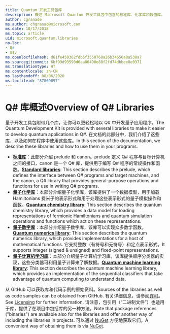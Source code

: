 ```yaml
---
title: Quantum 开发工具包库
description: 概述 Microsoft Quantum 开发工具包中包含的标准库、化学库和数值库。
author: cgranade
ms.author: chgranad@microsoft.com
ms.date: 10/17/2018
ms.topic: article
uid: microsoft.quantum.libraries
no-loc:
- Q#
- $$v
ms.openlocfilehash: d61fe459362fdb5f3550768a26b34656a8a538a7
ms.sourcegitcommit: 6bf99d93590d6aa80490e88f2fd74dbbee8e0371
ms.translationtype: HT
ms.contentlocale: zh-CN
ms.lasthandoff: 08/06/2020
ms.locfileid: "87869097"
---
```

# <a name="overview-of-no-locq-libraries"></a><span data-ttu-id="844a8-103">Q# 库概述</span><span class="sxs-lookup"><span data-stu-id="844a8-103">Overview of Q# Libraries</span></span>
<span data-ttu-id="844a8-104">量子开发工具包附带几个库，让你可以更轻松地以 Q# 中开发量子应用程序。</span><span class="sxs-lookup"><span data-stu-id="844a8-104">The Quantum Development Kit is provided with several libraries to make it easier to develop quantum applications in Q#.</span></span>
<span data-ttu-id="844a8-105">在文档的此部分中，我们介绍了这些库，以及如何在程序中使用这些库。</span><span class="sxs-lookup"><span data-stu-id="844a8-105">In this section of the documentation, we describe these libraries and how to use them in your programs.</span></span>

- <span data-ttu-id="844a8-106">[**标准库**](xref:microsoft.quantum.libraries.standard.intro)：此部分介绍 prelude 和 canon。prelude 定义 Q# 程序与目标计算机之间的接口，canon 是一个 Q# 库，提供用于编写 Q# 程序的常规操作和函数。</span><span class="sxs-lookup"><span data-stu-id="844a8-106">[**Standard libraries**](xref:microsoft.quantum.libraries.standard.intro): This section describes the prelude, which defines the interface between Q# programs and target machines, and the canon, a Q# library that provides general-purpose operations and functions for use in writing Q# programs.</span></span>
- <span data-ttu-id="844a8-107">[**量子化学库**](xref:microsoft.quantum.chemistry.concepts.intro)：本部分介绍量子化学库，该库提供了一个数据模型，用于加载 Hamiltonians 费米子的表示形式和用于处理这些表示形式的量子模拟操作和函数。</span><span class="sxs-lookup"><span data-stu-id="844a8-107">[**Quantum chemistry library**](xref:microsoft.quantum.chemistry.concepts.intro): This section describes the quantum chemistry library, which provides a data model for loading representations of fermionic Hamiltonians and quantum simulation operations and functions which act on these representations.</span></span>
- <span data-ttu-id="844a8-108">[**量子数字库**](xref:microsoft.quantum.numerics.intro)：本部分介绍量子数字库，该库可以实现众多数学函数。</span><span class="sxs-lookup"><span data-stu-id="844a8-108">[**Quantum numerics library**](xref:microsoft.quantum.numerics.intro): This section describes the quantum numerics library, which provides implementations for a host of mathematical functions.</span></span> <span data-ttu-id="844a8-109">它支持整数（有符号和无符号）和定点表示形式。</span><span class="sxs-lookup"><span data-stu-id="844a8-109">It supports integer (signed & unsigned) and fixed-point representations.</span></span>
- <span data-ttu-id="844a8-110">[**量子计算机学习库**](xref:microsoft.quantum.machine-learning.concepts.intro)：本部分介绍量子计算机学习库，该库提供顺序分类器的实现，这些分类器可利用量子计算来了解数据。</span><span class="sxs-lookup"><span data-stu-id="844a8-110">[**Quantum machine learning library**](xref:microsoft.quantum.machine-learning.concepts.intro): This section describes the quantum machine learning library, which provides an implementation of the sequential classifiers that take advantage of quantum computing to understand data.</span></span>

<span data-ttu-id="844a8-111">从 GitHub 可以获取库和代码示例的原始资料。</span><span class="sxs-lookup"><span data-stu-id="844a8-111">Sources of the libraries as well as code samples can be obtained from GitHub.</span></span>
<span data-ttu-id="844a8-112">有关详细信息，请参阅[许可](xref:microsoft.quantum.libraries.licensing)。</span><span class="sxs-lookup"><span data-stu-id="844a8-112">See [Licensing](xref:microsoft.quantum.libraries.licensing) for further information.</span></span> <span data-ttu-id="844a8-113">请注意，包引用（“二进制文件”）也适用于库，提供了在项目中包括库的另一种方法。</span><span class="sxs-lookup"><span data-stu-id="844a8-113">Note that package references ("binaries") are available also for the libraries and offer another way of including the libraries in projects.</span></span>
<span data-ttu-id="844a8-114">可以通过 [NuGet](https://nuget.org) 方便地获取它们。</span><span class="sxs-lookup"><span data-stu-id="844a8-114">A convenient way of obtaining them is via [NuGet](https://nuget.org).</span></span>
